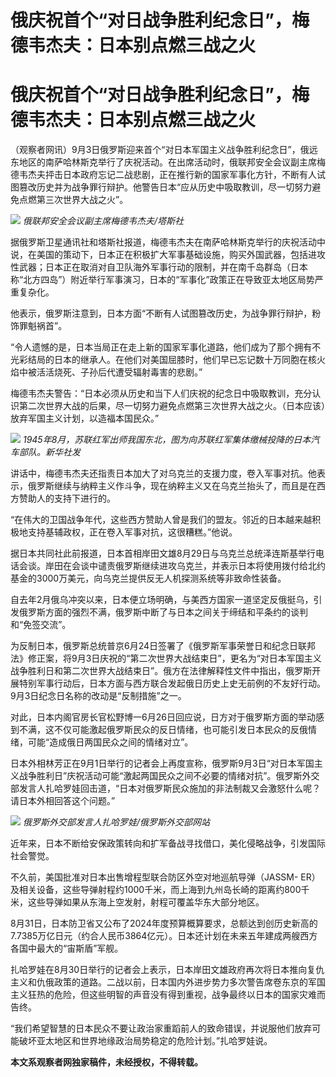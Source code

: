 # 俄庆祝首个“对日战争胜利纪念日”，梅德韦杰夫：日本别点燃三战之火

# 俄庆祝首个“对日战争胜利纪念日”，梅德韦杰夫：日本别点燃三战之火

（观察者网讯）9月3日俄罗斯迎来首个“对日本军国主义战争胜利纪念日”，俄远东地区的南萨哈林斯克举行了庆祝活动。在出席活动时，俄联邦安全会议副主席梅德韦杰夫抨击日本政府忘记二战悲剧，正在推行新的国家军事化方针，不断有人试图篡改历史并为战争罪行辩护。他警告日本“应从历史中吸取教训，尽一切努力避免点燃第三次世界大战之火”。

![](https://inews.gtimg.com/om_bt/OQfpwQIDvO2pq7qTMUJzZRPaEL2ilDaxS6VzJYQEt8VPgAA/1000)
_俄联邦安全会议副主席梅德韦杰夫/塔斯社_

据俄罗斯卫星通讯社和塔斯社报道，梅德韦杰夫在南萨哈林斯克举行的庆祝活动中说，在美国的策动下，日本正在积极扩大军事基础设施，购买外国武器，包括进攻性武器；日本正在取消对自卫队海外军事行动的限制，并在南千岛群岛（日本称“北方四岛”）附近举行军事演习，日本的“军事化”政策正在导致亚太地区局势严重复杂化。

他表示，俄罗斯注意到，日本方面“不断有人试图篡改历史，为战争罪行辩护，粉饰罪魁祸首”。

“令人遗憾的是，日本当局正在走上新的国家军事化道路，他们成为了那个拥有不光彩结局的日本的继承人。在他们对美国屈膝时，他们早已忘记数十万同胞在核火焰中被活活烧死、子孙后代遭受辐射毒害的悲剧。”

梅德韦杰夫警告：“日本必须从历史和当下人们庆祝的纪念日中吸取教训，充分认识第二次世界大战的后果，尽一切努力避免点燃第三次世界大战之火。（日本应该）放弃军国主义计划，以造福本国民众。”

![](https://inews.gtimg.com/om_bt/OJNvQDhDUNUT7bEVWWOEJdBhrNN1Pmt72Lit8YTfYrTqYAA/1000)
_1945年8月，苏联红军出师我国东北，图为向苏联红军集体缴械投降的日本汽车部队。新华社发_

讲话中，梅德韦杰夫还指责日本加大了对乌克兰的支援力度，卷入军事对抗。他表示，俄罗斯继续与纳粹主义作斗争，现在纳粹主义又在乌克兰抬头了，而且是在西方赞助人的支持下进行的。

“在伟大的卫国战争年代，这些西方赞助人曾是我们的盟友。邻近的日本越来越积极地支持基辅政权，正在卷入军事对抗，这很糟糕。”他说。

据日本共同社此前报道，日本首相岸田文雄8月29日与乌克兰总统泽连斯基举行电话会谈。岸田在会谈中谴责俄罗斯继续进攻乌克兰，并表示日本将使用拨付给北约基金的3000万美元，向乌克兰提供反无人机探测系统等非致命性装备。

自去年2月俄乌冲突以来，日本便立场明确，与美西方国家一道坚定反俄挺乌，引发俄罗斯方面的强烈不满，俄罗斯中断了与日本之间关于缔结和平条约的谈判和“免签交流”。

为反制日本，俄罗斯总统普京6月24日签署了《俄罗斯军事荣誉日和纪念日联邦法》修正案，将9月3日庆祝的“第二次世界大战结束日”，更名为“对日本军国主义战争胜利日和第二次世界大战结束日”。俄方在法律解释性文件中指出，俄罗斯开展特别军事行动后，日本方面与西方联合发起俄日历史上史无前例的不友好行动。9月3日纪念日名称的改动是“反制措施”之一。

对此，日本内阁官房长官松野博一6月26日回应说，日方对于俄罗斯方面的举动感到不满，这不仅可能激起俄罗斯民众的反日情绪，也可能引发日本民众的反俄情绪，可能“造成俄日两国民众之间的情绪对立”。

日本外相林芳正在9月1日举行的记者会上再度宣称，俄罗斯9月3日“对日本军国主义战争胜利日”庆祝活动可能“激起两国民众之间不必要的情绪对抗”。俄罗斯外交部发言人扎哈罗娃回击道，“日本对俄罗斯民众施加的非法制裁又会激怒什么呢？请日本外相回答这个问题。”

![](https://inews.gtimg.com/om_bt/OU2DiA7-Q387v7WNX3Ftb3Lb_7aUf1Fz40_VbE_8mS6F0AA/1000)
_俄罗斯外交部发言人扎哈罗娃/俄罗斯外交部网站_

近年来，日本不断给安保政策转向和扩军备战寻找借口，美化侵略战争，引发国际社会警觉。

不久前，美国批准对日本出售增程型联合防区外空对地巡航导弹（JASSM-
ER）及相关设备，这些导弹射程约1000千米，而上海到九州岛长崎的距离约800千米，这些导弹如果从东海上空发射，射程可覆盖华东大部分地区。

8月31日，日本防卫省又公布了2024年度预算概算要求，总额达到创历史新高的7.7385万亿日元（约合人民币3864亿元）。日本还计划在未来五年建成两艘西方各国中最大的“宙斯盾”军舰。

扎哈罗娃在8月30日举行的记者会上表示，日本岸田文雄政府再次将日本推向复仇主义和仇俄政策的道路。二战以前，日本国内外进步势力多次警告席卷东京的军国主义狂热的危险，但这些明智的声音没有得到重视，战争最终以日本的国家灾难而告终。

“我们希望智慧的日本民众不要让政治家重蹈前人的致命错误，并说服他们放弃可能破坏亚太地区和世界地缘政治局势稳定的危险计划。”扎哈罗娃说。

**本文系观察者网独家稿件，未经授权，不得转载。**

